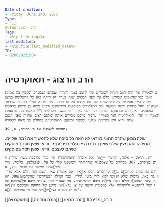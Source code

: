 ```yaml
---
Date of creation:
- Friday, June 2nd, 2023
Type:
- מקור
Author:הרב הרצוג
Tags:
- <%tp.file.tags%>
last modified:
- <%tp.file.last_modified_date%>
ID:
- 020620231504
---
```



# הרב הרצוג - תאוקרטיה

	ב לכאורה אלו היה הווב הגדול והמכריע של הישוב נאמן לתורה שבבתב ושבע"פ ומאמין בה אמונת אומן כמו שהאמינו אבותינו כולם עד לפני חמשים שנה בערך לא היתה כאן כל פרובלימה במצב שכזה היינו אומרים לאומות השיבו לנו את ארצנו ואנחנו נקים עליה מדינה עפ"י התורה שבכתב ושבע"פ החל מתורת משה המשנה וכר התלמודים הפוסקים הראשונים ורבינו משה בן מיימון בראשם הפוסקים האחרונים ובראשם רבותינו רבי יוסף קארו ורבי משה איסרליש ז"ל תאמרו מה שתאמרו תאמרו זו תהי' תיאוקרטיה הנה סעודי' ערביה כולכם מכירים אותה וכולכם רצים אחריה מפני הנפט שלה והיא היא מקיימת שלטון ומשטר ומשפט תיאוקרטיים בהחלט כך נראה לכאורה 
	
	תחוקה לישראל על פי התורה, א, 39;

עולה מכאן שהרב הרצוג בוודאי לא רואה כל סיבה שלא להמשיך את ?מה שקיים. החידוש הוא מעין אילוץ שאין בו ברכה או גילוי בפני עצמו. וודאי שאין חסר בפוסקים כשהם לעצמם. וודאי שאין חסר בפוסקים 

	מה זאת אומרת תיאוקרטיה? זוהי מלה מורכבת משתי מילות יויות, תיאוס – אלוה, וקרטיה – שלטון. כלומר, מדיה שתחוקתה והמשפט שלה כל על, פים בעיקרם, 307 מכריזים על עצמם שהם ממקור על טבעי -על, אושי...
	'אין זאת אומרת שאין השם הזה הולם אלא מדיה שהדברים הללו אים מיחים בה מקום לגורם 308 האושי לבוא לידי ביטוי לגילוי. כבר המילה "בעיקרם" שהשתמשו בה כאן, מרמזת שלא זו בדווקא כוות השם תיאוקרטיה. מה שברור הוא שאותו השם איו הולם אלא מדיה שבה הגורם האושי ברקע של החוקה והמשפט איו יכול להתבטא ולהתגלות אלא במסגרת ידועה של צו על- אושי ועל פי סמכויות היתות לו מאותו הצו".


[[תאוקרטיה]]
[[תורה ומדינה]]
[[הרב הרצוג]]
#תורה_ומדינה 